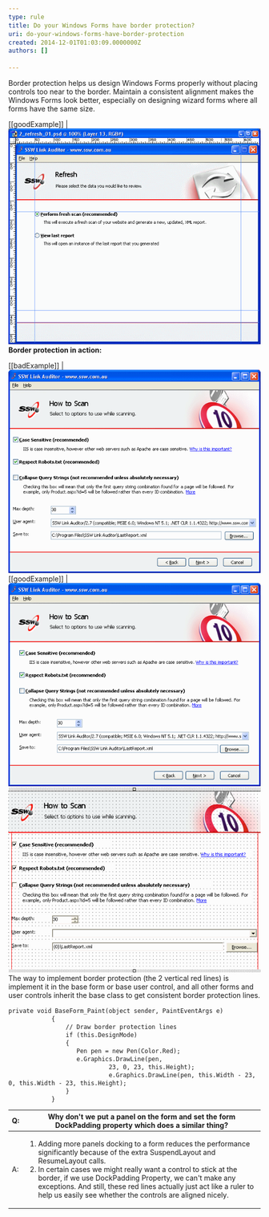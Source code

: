 ```yaml
---
type: rule
title: Do your Windows Forms have border protection?
uri: do-your-windows-forms-have-border-protection
created: 2014-12-01T01:03:09.0000000Z
authors: []

---
```


Border protection helps us design Windows Forms properly without placing  controls too near to the border. Maintain a consistent alignment makes  the Windows Forms look better, especially on designing wizard forms  where all forms have the same size.
 
[[goodExample]]
| ![Good border protection on a form at run time. The only problem is you would have to imagine these blue lines to get consistency](../../assets/BorderProtectionExample.gif)
**Border protection in action:**

[[badExample]]
| ![Controls placed very near to the border and not aligned correctly](../../assets/BorderProtectionBad.gif)
[[goodExample]]
| ![All controls are in the border protection area and aligned correctly](../../assets/BorderProtectionGood.gif)
![Design mode](../../assets/BorderProtectionDesign.gif)
The way to implement border protection (the 2 vertical red lines) is implement it in the base form or base user control, and all other forms and user controls inherit the base class to get consistent border protection lines.


```
private void BaseForm_Paint(object sender, PaintEventArgs e)
            {
                // Draw border protection lines 
                if (this.DesignMode) 
                { 
                   Pen pen = new Pen(Color.Red); 
                   e.Graphics.DrawLine(pen,
                            23, 0, 23, this.Height); 
                            e.Graphics.DrawLine(pen, this.Width - 23, 0, this.Width - 23, this.Height); 
                } 
            }
```



| **Q:**  | **Why don't we put a panel on the form and set the form DockPadding property which does a similar thing?**  |
| --- | --- |
| A: | <ol><li>Adding more panels docking to a form reduces the performance significantly because of the extra SuspendLayout and ResumeLayout calls.</li><li>In certain cases we might really want a control to stick at the border, if we use DockPadding Property, we can't make any exceptions. And still, these red lines actually just act like a ruler to help us easily see whether the controls are aligned nicely.</li></ol> |
